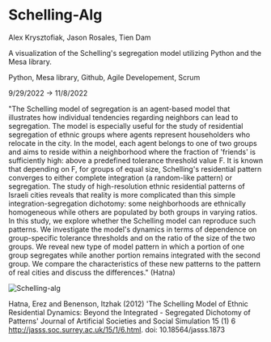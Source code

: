 # Schelling-Alg
Alex Krysztofiak, Jason Rosales, Tien Dam

A visualization of the Schelling's segregation model utilizing Python and the Mesa library.

Python, Mesa library, Github, Agile Developement, Scrum

9/29/2022 -> 11/8/2022

"The Schelling model of segregation is an agent-based model that illustrates how individual tendencies regarding neighbors can lead to segregation. The model is especially useful for the study of residential segregation of ethnic groups where agents represent householders who relocate in the city. In the model, each agent belongs to one of two groups and aims to reside within a neighborhood where the fraction of 'friends' is sufficiently high: above a predefined tolerance threshold value F. It is known that depending on F, for groups of equal size, Schelling's residential pattern converges to either complete integration (a random-like pattern) or segregation. The study of high-resolution ethnic residential patterns of Israeli cities reveals that reality is more complicated than this simple integration-segregation dichotomy: some neighborhoods are ethnically homogeneous while others are populated by both groups in varying ratios. In this study, we explore whether the Schelling model can reproduce such patterns. We investigate the model's dynamics in terms of dependence on group-specific tolerance thresholds and on the ratio of the size of the two groups. We reveal new type of model pattern in which a portion of one group segregates while another portion remains integrated with the second group. We compare the characteristics of these new patterns to the pattern of real cities and discuss the differences." (Hatna)


![Schelling-alg](https://user-images.githubusercontent.com/128325501/226498479-cd0514d9-f16d-4a6e-b6ec-9c2d39981f34.gif)

Hatna, Erez and Benenson, Itzhak (2012) 'The Schelling Model of Ethnic Residential Dynamics:  Beyond the Integrated - Segregated Dichotomy of Patterns' Journal of Artificial Societies and Social Simulation 15 (1) 6 <http://jasss.soc.surrey.ac.uk/15/1/6.html>. doi: 10.18564/jasss.1873
		
